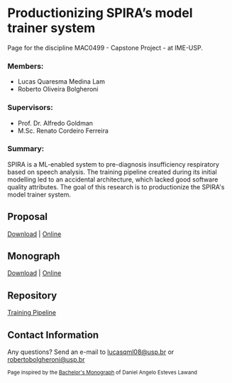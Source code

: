 #  Productionizing SPIRA’s model trainer system

Page for the discipline MAC0499 - Capstone Project - at IME-USP.

### **Members:** 
  - Lucas Quaresma Medina Lam
  - Roberto Oliveira Bolgheroni

### **Supervisors:**
  - Prof. Dr. Alfredo Goldman
  - M.Sc. Renato Cordeiro Ferreira

### **Summary:**

SPIRA is a ML-enabled system to pre-diagnosis insufficiency respiratory based on speech analysis. The training pipeline created during its initial modelling led to an accidental architecture, which lacked good software quality attributes. The goal of this research is to productionize the SPIRA's model trainer system.

## Proposal 

[Download](./docs/proposal.pdf) | [Online](https://github.com/lucasqml/MAC0499/blob/main/docs/proposal.pdf)

<!--
## WIP - Presentation

[Online]

 ## Poster

[Download](./poster.pdf)

## Published Article

[Download](./cbsoft.pdf)

## Subjective Part

[Download](./subjective_part.pdf)
-->

## Monograph

[Download](./docs/monograph.pdf) | [Online](https://github.com/lucasqml/mac0499/blob/main/docs/monograph.pdf)

## Repository

<!--| Description |
| --- |-->
[Training Pipeline](https://github.com/spirabr/SPIRA-training)


## Contact Information

Any questions? Send an e-mail to lucasqml08@usp.br or robertobolgheroni@usp.br


<sub>Page inspired by the [Bachelor's Monograph](https://danlawand.github.io/MAC0499/) of Daniel Angelo Esteves Lawand</sub>
